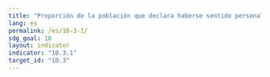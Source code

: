 ```yaml
---
title: "Proporción de la población que declara haberse sentido personalmente víctima de discriminación o acoso en los 12 meses anteriores por motivos de discriminación prohibidos por el derecho internacional de los derechos humanos"
lang: es
permalink: /es/10-3-1/
sdg_goal: 10
layout: indicator
indicator: "10.3.1"
target_id: "10.3"
---
```


